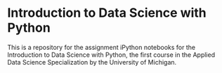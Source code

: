 # Introduction to Data Science with Python
This is a repository for the assignment iPython notebooks for the Introduction to Data Science with Python, the first course in the Applied Data Science Specialization by the University of Michigan.
